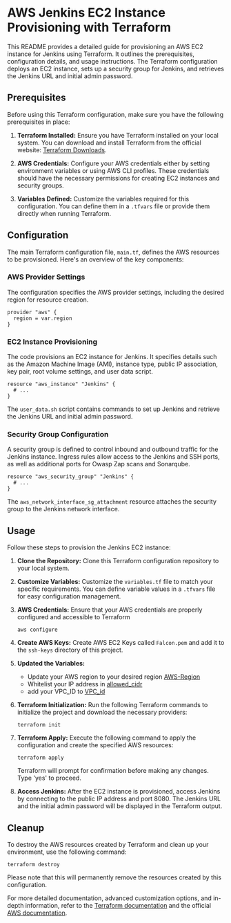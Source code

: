 # AWS Jenkins EC2 Instance Provisioning with Terraform

This README provides a detailed guide for provisioning an AWS EC2 instance for Jenkins using Terraform. It outlines the prerequisites, configuration details, and usage instructions. The Terraform configuration deploys an EC2 instance, sets up a security group for Jenkins, and retrieves the Jenkins URL and initial admin password. 

## Prerequisites

Before using this Terraform configuration, make sure you have the following prerequisites in place:

1. **Terraform Installed:** Ensure you have Terraform installed on your local system. You can download and install Terraform from the official website: [Terraform Downloads](https://www.terraform.io/downloads.html).

2. **AWS Credentials:** Configure your AWS credentials either by setting environment variables or using AWS CLI profiles. These credentials should have the necessary permissions for creating EC2 instances and security groups.

3. **Variables Defined:** Customize the variables required for this configuration. You can define them in a `.tfvars` file or provide them directly when running Terraform.

## Configuration

The main Terraform configuration file, `main.tf`, defines the AWS resources to be provisioned. Here's an overview of the key components:

### AWS Provider Settings

The configuration specifies the AWS provider settings, including the desired region for resource creation.

```hcl
provider "aws" {
  region = var.region
}
```

### EC2 Instance Provisioning

The code provisions an EC2 instance for Jenkins. It specifies details such as the Amazon Machine Image (AMI), instance type, public IP association, key pair, root volume settings, and user data script.

```hcl
resource "aws_instance" "Jenkins" {
  # ...
}
```

The `user_data.sh` script contains commands to set up Jenkins and retrieve the Jenkins URL and initial admin password.

### Security Group Configuration

A security group is defined to control inbound and outbound traffic for the Jenkins instance. Ingress rules allow access to the Jenkins and SSH ports, as well as additional ports for Owasp Zap scans and Sonarqube.

```hcl
resource "aws_security_group" "Jenkins" {
  # ...
}
```

The `aws_network_interface_sg_attachment` resource attaches the security group to the Jenkins network interface.

## Usage

Follow these steps to provision the Jenkins EC2 instance:

1. **Clone the Repository:** Clone this Terraform configuration repository to your local system.

2. **Customize Variables:** Customize the `variables.tf` file to match your specific requirements. You can define variable values in a `.tfvars` file for easy configuration management.
3. **AWS Credentials:** Ensure that your AWS credentials are properly configured and accessible to Terraform 
   
     ```shell 
    aws configure 
    ```


5. **Create AWS Keys:** Create AWS EC2 Keys called ```Falcon.pem``` and add it to the ```ssh-keys``` directory of this project.

6. **Updated the Variables:**

   - Update your AWS region to your desired region [AWS-Region](https://github.com/IntelliBridge/Falcon-IaC/blob/4decb21e599869fe9eb80691e1d686e02b89bc33/Jenkins/variables.tf#L5)
   - Whitelist your IP address in [allowed_cidr](https://github.com/IntelliBridge/Falcon-IaC/blob/917b27ebff35f2dcc13fab56195f16d2121202c5/Jenkins/variables.tf#L36)
   - add your VPC_ID to [VPC_id](https://github.com/IntelliBridge/Falcon-IaC/blob/917b27ebff35f2dcc13fab56195f16d2121202c5/Jenkins/variables.tf#L42)

8. **Terraform Initialization:** Run the following Terraform commands to initialize the project and download the necessary providers:

   ```shell
   terraform init
   ```

9. **Terraform Apply:** Execute the following command to apply the configuration and create the specified AWS resources:

   ```shell
   terraform apply
   ```

   Terraform will prompt for confirmation before making any changes. Type 'yes' to proceed.

10. **Access Jenkins:** After the EC2 instance is provisioned, access Jenkins by connecting to the public IP address and port 8080. The Jenkins URL and the initial admin password will be displayed in the Terraform output.

## Cleanup

To destroy the AWS resources created by Terraform and clean up your environment, use the following command:

```shell
terraform destroy
```

Please note that this will permanently remove the resources created by this configuration.


For more detailed documentation, advanced customization options, and in-depth information, refer to the [Terraform documentation](https://www.terraform.io/docs/index.html) and the official [AWS documentation](https://aws.amazon.com/documentation/).
